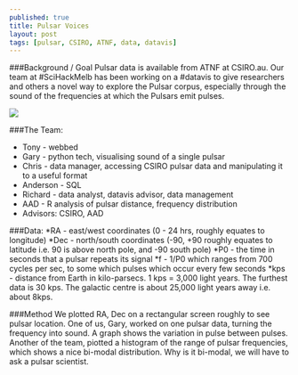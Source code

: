 ```yaml
---
published: true
title: Pulsar Voices
layout: post
tags: [pulsar, CSIRO, ATNF, data, datavis]
---
```

###Background / Goal
Pulsar data is available from ATNF at CSIRO.au. Our team at #SciHackMelb has been working on a #datavis to give researchers and others a novel way to explore the Pulsar corpus, especially through the sound of the frequencies at which the Pulsars emit pulses.

![](https://pbs.twimg.com/media/Cc0Dws-UYAA7Yz4.jpg)

###The Team:
- Tony - webbed
- Gary - python tech, visualising sound of a single pulsar
- Chris - data manager, accessing CSIRO pulsar data and manipulating it to a useful format
- Anderson - SQL
- Richard - data analyst, datavis advisor, data management
- AAD - R analysis of pulsar distance, frequency distribution
- Advisors: CSIRO, AAD

###Data:
*RA - east/west coordinates (0 - 24 hrs, roughly equates to longitude)
*Dec - north/south coordinates (-90, +90 roughly equates to latitude i.e. 90 is above north pole, and -90 south pole)
*P0 - the time in seconds that a pulsar repeats its signal
*f - 1/P0 which ranges from 700 cycles per sec, to some which pulses which occur every few seconds
*kps - distance from Earth in kilo-parsecs. 1 kps = 3,000 light years. The furthest data is 30 kps. The galactic centre is about 25,000 light years away i.e. about 8kps.

###Method
We plotted RA, Dec on a rectangular screen roughly to see pulsar location.
One of us, Gary, worked on one pulsar data, turning the frequency into sound. A graph shows the variation in pulse between pulses. Another of the team, piotted a histogram of the range of pulsar frequencies, which shows a nice bi-modal distribution. Why is it bi-modal, we will have to ask a pulsar scientist.